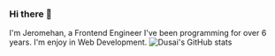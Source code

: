 ### Hi there 👋

I'm Jeromehan, a Frontend Engineer
I've been programming for over 6 years. I'm enjoy in Web Development.
![Dusai's GitHub stats](https://github-readme-stats.vercel.app/api?username=jeromehan&show_icons=true&theme=radical)
